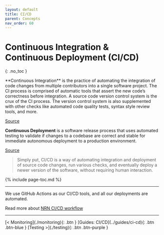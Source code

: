 ```yaml
---
layout: default
title: CI/CD
parent: Concepts
nav_order: 60
---
```


# Continuous Integration & Continuous Deployment (CI/CD)
{: .no_toc }

<div class="code-example" markdown="1">
**Continuous Integration** is the practice of automating the integration of code changes from multiple contributors into a single software project. The CI process is comprised of automatic tools that assert the new code’s correctness before integration. A source code version control system is the crux of the CI process. The version control system is also supplemented with other checks like automated code quality tests, syntax style review tools, and more.

[Source](https://www.atlassian.com/continuous-delivery/continuous-integration)

**Continuous Deployment** is a software release process that uses automated testing to validate if changes to a codebase are correct and stable for immediate autonomous deployment to a production environment.

[Source](https://www.atlassian.com/continuous-delivery/continuous-deployment)

> Simply put, CI/CD is a way of automating integration and deployment of source code changes, run various checks, and eventually deploy a newer version of the software, without requiring human interaction.
</div>

{% include page-toc.md %}

---

We use GitHub Actions as our CI/CD tools, and all our deployments are automated.

Read more about [NRN CI/CD workflow](../guides/ci-cd#workflow-of-our-vercel--github-actions-integration)

---

<div class="pagination-section">
    <span class="fs-4" markdown="1">
    [< Monitoring](./monitoring){: .btn }
    </span>
    <span class="fs-4" markdown="1">
    [Guides: CI/CD](../guides/ci-cd){: .btn .btn-blue }
    </span>
    <span class="fs-4" markdown="1">
    [Testing >](./testing){: .btn .btn-purple }
    </span>
</div>
